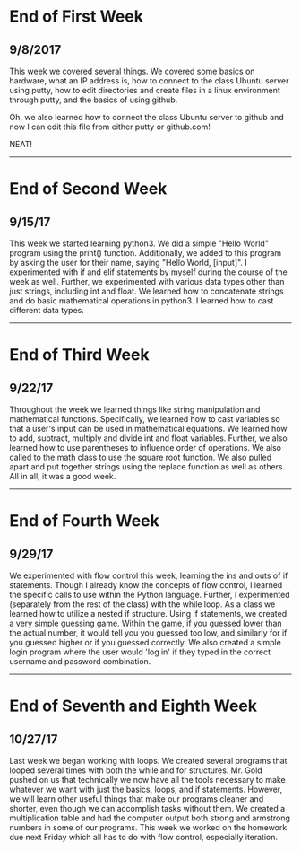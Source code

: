 # End of First Week
## 9/8/2017

This week we covered several things. We covered some basics on hardware, what an IP address is, how to connect to the class Ubuntu server using putty, how to edit directories and create files in a linux environment through putty, and the basics of using github.

Oh, we also learned how to connect the class Ubuntu server to github and now I can edit this file from either putty or github.com!

NEAT!

---

# End of Second Week
## 9/15/17

This week we started learning python3.
We did a simple "Hello World" program using the print() function.
Additionally, we added to this program by asking the user for their name, saying "Hello World, [input]".
I experimented with if and elif statements by myself during the course of the week as well.
Further, we experimented with various data types other than just strings, including int and float.
We learned how to concatenate strings and do basic mathematical operations in python3.
I learned how to cast different data types.

---
# End of Third Week
## 9/22/17

Throughout the week we learned things like string manipulation and mathematical functions.
Specifically, we learned how to cast variables so that a user's  input can be used in mathematical equations.
We learned how to add, subtract, multiply and divide int and float variables.
Further, we also learned how to use parentheses to influence order of operations.
We also called to the math class to use the square root function.
We also pulled apart and put together strings using the replace function as well as others.
All in all, it was a good week.

---
# End of Fourth Week
## 9/29/17

We experimented with flow control this week, learning the ins and outs of if statements.
Though I already know the concepts of flow control, I learned the specific calls to use within the Python language.
Further, I experimented (separately from the rest of the class) with the while loop.
As a class we learned how to utilize a nested if structure.
Using if statements, we created a very simple guessing game.
Within the game, if you guessed lower than the actual number, it would tell you you guessed too low, and similarly for if you guessed higher or if you guessed correctly.
We also created a simple login program where the user would 'log in' if they typed in the correct username and password combination.

---
# End of Seventh and Eighth Week
## 10/27/17

Last week we began working with loops.
We created several programs that looped several times with both the while and for structures.
Mr. Gold pushed on us that technically we now have all the tools necessary to make whatever we want with just the basics, loops, and if statements.
However, we will learn other useful things that make our programs cleaner and shorter, even though we can accomplish tasks without them.
We created a multiplication table and had the computer output both strong and armstrong numbers in some of our programs.
This week we worked on the homework due next Friday which all has to do with flow control, especially iteration.
